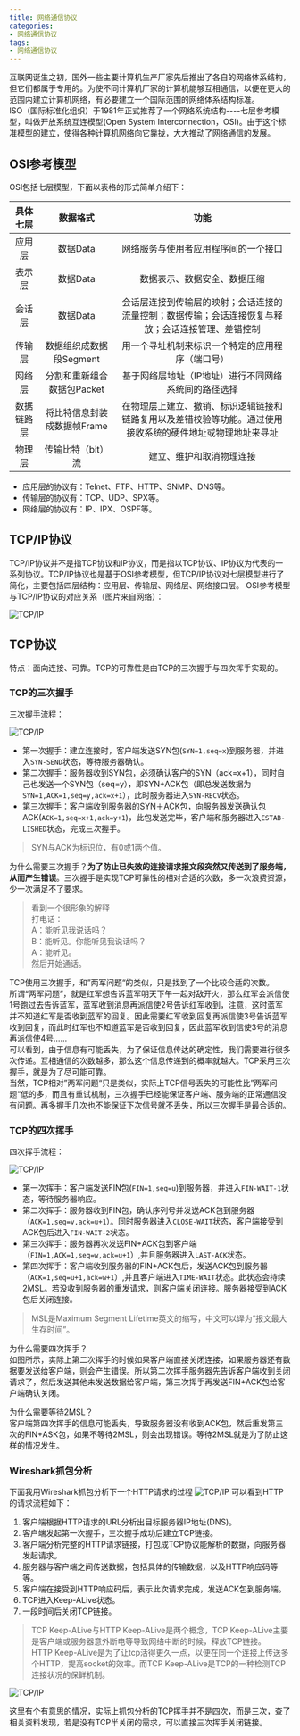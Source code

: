 ```yaml
---
title: 网络通信协议
categories:
- 网络通信协议
tags:
- 网络通信协议
--- 
```

互联网诞生之初，国外一些主要计算机生产厂家先后推出了各自的网络体系结构，但它们都属于专用的。为使不同计算机厂家的计算机能够互相通信，以便在更大的范围内建立计算机网络，有必要建立一个国际范围的网络体系结构标准。  
ISO（国际标准化组织）于1981年正式推荐了一个网络系统结构----七层参考模型，叫做开放系统互连模型(Open System Interconnection，OSI)。由于这个标准模型的建立，使得各种计算机网络向它靠拢，大大推动了网络通信的发展。
<!-- more -->  

## OSI参考模型
OSI包括七层模型，下面以表格的形式简单介绍下：  

|具体七层|数据格式|功能
|:---:|:---:|:---:|
|应用层|数据Data|网络服务与使用者应用程序间的一个接口 | 
|表示层|数据Data|数据表示、数据安全、数据压缩 | 
|会话层|数据Data|会话层连接到传输层的映射；会话连接的流量控制；数据传输；会话连接恢复与释放；会话连接管理、差错控制 |
|传输层|数据组织成数据段Segment|用一个寻址机制来标识一个特定的应用程序（端口号）|
|网络层|分割和重新组合数据包Packet|基于网络层地址（IP地址）进行不同网络系统间的路径选择| 
|数据链路层|将比特信息封装成数据帧Frame|在物理层上建立、撤销、标识逻辑链接和链路复用以及差错校验等功能。通过使用接收系统的硬件地址或物理地址来寻址|
|物理层|传输比特（bit）流|建立、维护和取消物理连接| 
- 应用层的协议有：Telnet、FTP、HTTP、SNMP、DNS等。
- 传输层的协议有：TCP、UDP、SPX等。
- 网络层的协议有：IP、IPX、OSPF等。  

## TCP/IP协议
TCP/IP协议并不是指TCP协议和IP协议，而是指以TCP协议、IP协议为代表的一系列协议。TCP/IP协议也是基于OSI参考模型，但TCP/IP协议对七层模型进行了简化，主要包括四层结构：应用层、传输层、网络层、网络接口层。
OSI参考模型与TCP/IP协议的对应关系（图片来自网络）： 
 
![TCP/IP](http://justxhk.com/assets/images/TCP_IP.png)
## TCP协议
特点：面向连接、可靠。TCP的可靠性是由TCP的三次握手与四次挥手实现的。
### TCP的三次握手

三次握手流程：

![TCP/IP](http://justxhk.com/assets/images/tcp_1.jpg)

- 第一次握手：建立连接时，客户端发送SYN包(`SYN=1,seq=x`)到服务器，并进入`SYN-SEND`状态，等待服务器确认。
- 第二次握手：服务器收到SYN包，必须确认客户的SYN（ack=x+1），同时自己也发送一个SYN包（seq=y），即SYN+ACK包（即总发送数据为 `SYN=1,ACK=1,seq=y,ack=x+1`），此时服务器进入`SYN-RECV`状态。
- 第三次握手：客户端收到服务器的SYN＋ACK包，向服务器发送确认包ACK(`ACK=1,seq=x+1,ack=y+1`)，此包发送完毕，客户端和服务器进入`ESTAB-LISHED`状态，完成三次握手。  

> SYN与ACK为标识位，有0或1两个值。

为什么需要三次握手？**为了防止已失效的连接请求报文段突然又传送到了服务端，从而产生错误**。三次握手是实现TCP可靠性的相对合适的次数，多一次浪费资源，少一次满足不了要求。   
> 看到一个很形象的解释  
打电话：  
A：能听见我说话吗？  
B：能听见。你能听见我说话吗？  
A：能听见。  
然后开始通话。

TCP使用三次握手，和”两军问题“的类似，只是找到了一个比较合适的次数。  
所谓“两军问题”，就是红军想告诉蓝军明天下午一起对敌开火，那么红军会派信使1号跑过去告诉蓝军，蓝军收到消息再派信使2号告诉红军收到，注意，这时蓝军并不知道红军是否收到蓝军的回复。因此需要红军收到回复再派信使3号告诉蓝军收到回复，而此时红军也不知道蓝军是否收到回复，因此蓝军收到信使3号的消息再派信使4号……  
可以看到，由于信息有可能丢失，为了保证信息传达的确定性，我们需要进行很多次传递。互相通信的次数越多，那么这个信息传递到的概率就越大。TCP采用三次握手，就是为了尽可能可靠。  
当然，TCP相对”两军问题“只是类似，实际上TCP信号丢失的可能性比”两军问题“低的多，而且有重试机制，三次握手已经能保证客户端、服务端的正常通信没有问题。再多握手几次也不能保证下次信号就不丢失，所以三次握手是最合适的。

### TCP的四次挥手
四次挥手流程：

![TCP/IP](http://justxhk.com/assets/images/tcp_2.jpg)

- 第一次挥手：客户端发送FIN包(`FIN=1,seq=u`)到服务器，并进入`FIN-WAIT-1`状态，等待服务器响应。
- 第二次挥手：服务器收到FIN包，确认序列号并发送ACK包到服务器（`ACK=1,seq=v,ack=u+1`）。同时服务器进入`CLOSE-WAIT`状态，客户端接受到ACK包后进入`FIN-WAIT-2`状态。
- 第三次挥手：服务器再次发送FIN+ACK包到客户端（`FIN=1,ACK=1,seq=w,ack=u+1`）,并且服务器进入`LAST-ACK`状态。
- 第四次挥手：客户端收到服务器的FIN+ACK包后，发送ACK包到服务器（`ACK=1,seq=u+1,ack=w+1`）,并且客户端进入`TIME-WAIT`状态。此状态会持续2MSL。若没收到服务器的重发请求，则客户端关闭连接。服务器接受到ACK包后关闭连接。  

> MSL是Maximum Segment Lifetime英文的缩写，中文可以译为“报文最大生存时间”。

为什么需要四次挥手？  
如图所示，实际上第二次挥手的时候如果客户端直接关闭连接，如果服务器还有数据要发送给客户端，则会产生错误。所以第二次挥手服务器先告诉客户端收到关闭请求了，然后发送其他未发送数据给客户端，第三次挥手再发送FIN+ACK包给客户端确认关闭。

为什么需要等待2MSL？  
客户端第四次挥手的信息可能丢失，导致服务器没有收到ACK包，然后重发第三次的FIN+ASK包，如果不等待2MSL，则会出现错误。等待2MSL就是为了防止这样的情况发生。

### Wireshark抓包分析
下面我用Wireshark抓包分析下一个HTTP请求的过程
![TCP/IP](http://justxhk.com/assets/images/http_tcp.jpg)
可以看到HTTP的请求流程如下：
1. 客户端根据HTTP请求的URL分析出目标服务器IP地址(DNS)。
2. 客户端发起第一次握手，三次握手成功后建立TCP链接。
3. 客户端分析完整的HTTP请求链接，打包成TCP协议能解析的数据，向服务器发起请求。
4. 服务器与客户端之间传送数据，包括具体的传输数据，以及HTTP响应码等等。
5. 客户端在接受到HTTP响应码后，表示此次请求完成，发送ACK包到服务端。
6. TCP进入Keep-ALive状态。
7. 一段时间后关闭TCP链接。

> TCP Keep-ALive与HTTP Keep-ALive是两个概念，TCP Keep-ALive主要是客户端或服务器意外断电等导致网络中断的时候，释放TCP链接。  
HTTP Keep-ALive是为了让tcp活得更久一点，以便在同一个连接上传送多个HTTP，提高socket的效率。而TCP Keep-ALive是TCP的一种检测TCP连接状况的保鲜机制。

![TCP/IP](http://justxhk.com/assets/images/http_tcp_1.jpg)

这里有个有意思的情况，实际上抓包分析的TCP挥手并不是四次，而是三次，查了相关资料发现，若是没有TCP半关闭的需求，可以直接三次挥手关闭链接。
